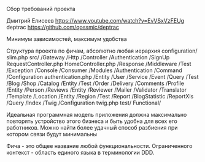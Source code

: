 Сбор требований проекта

Дмитрий Елисеев https://www.youtube.com/watch?v=EvVSxVzFEUg 
deptrac https://github.com/qossmic/deptrac

Минимум зависимостей, максимум удобства

Структура проекта по фичам, абсолютно любая иерархия
configuration/
    slim.php
src/
    /Gateway
        /Http
            /Controller
                /Authentication
                    /SignUp
                        RequestController.php
                HomeController.php
            /Response
            /Middleware
            /Test
            /Exception
        /Console
            /Consumer
    /Modules 
        /Authentication
            /Command
            /Configuration
                authentication.php
            /Entity
                /User
            /Service
            /Event
            /Query
            /Test
        /Blog
        /Shop
            /Catalog
                /Entity
                /Test
            /Order
            /Delivery
        /Comments
        /Profile
            /Entity
                /Person
        /Reviews
            /Entity
                /Reviewer
        /Mailer
        /Validator
        /Translator
        /Template
        /Location
            /Entity
                /Region
            /Test
        /Report
        /BlogStatistic
            /ReportXls
                /Query
                /Index
        /Twig
            /Configuration
                twig.php
test/
    Functional/

Идеальная программная модель приложения должна максимально повторять устройство этого бизнеса и быть удобна для всех его работников.
Можно найти более удачный способ разбиения при котором связи будут минимальны

Фича - это общее название любой функциональности.
Ограниченного контекст - область единого языка в терминологии DDD.

